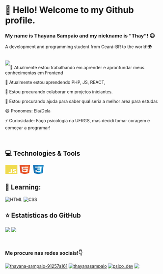 # 👋 Hello! Welcome to my Github profile.
### My name is Thayana Sampaio and my nickname is "Thay"! 😉  
A development and programming student from Ceará-BR to the world!🌍

 <br>


<img align="left" src="https://user-images.githubusercontent.com/107767842/202066343-1431c05f-f4d9-47c7-bb91-0711d8e261de.gif">


<p align="flex">

🔭 Atualmente estou trabalhando em aprender e apronfundar meus conhecimentos em Frontend 

🌱 Atualmente estou aprendendo PHP, JS, REACT, 
 
👯 Estou procurando colaborar em projetos iniciantes.

🤔 Estou procurando ajuda para saber qual seria a melhor area para estudar. 
 
😄 Pronomes: Ela/Dela

⚡ Curiosidade: Faço psicologia na UFRGS, mas decidi tomar coragem e começar a programar! 



<div style="display: inline_block"><br>
  
  ## 💻 Technologies & Tools
  <img align="center" alt="Js" height="30" width="40" src="https://raw.githubusercontent.com/devicons/devicon/master/icons/javascript/javascript-plain.svg">
  <img align="center" alt="HTML" height="30" width="40" src="https://raw.githubusercontent.com/devicons/devicon/master/icons/html5/html5-original.svg">
  <img align="center" alt="CSS" height="30" width="40" src="https://raw.githubusercontent.com/devicons/devicon/master/icons/css3/css3-original.svg">
  
  ## 🚀  Learning:
  <img align="center" alt="HTML" height="30" width="40" src="https://cdn.jsdelivr.net/gh/devicons/devicon/icons/react/react-original-wordmark.svg">           
  <img align="center" alt="CSS" height="45" width="55" src="https://cdn.jsdelivr.net/gh/devicons/devicon/icons/php/php-plain.svg">           


## ⭐ Estatísticas do GitHub

<p alinhar = "centro">
  <img height="180em" src = "https://github-readme-stats.vercel.app/api?username=ThayanaSampaio&show_icons=true&theme=tokyonight&line_height=27">
  <img height="180em" src="https://github-readme-stats.vercel.app/api/top-langs/?username=ThayanaSampaio&layout=compact&langs_count=6&theme=tokyonight"/>
</p>
</div>

 <br>
 
   
 
<h3 align="left">Me procure nas redes sociais!👇</h3>
<p align="left">
<a href="https://linkedin.com/in/thayana-sampaio-91257a161" target="blank"><img align="center" src="https://raw.githubusercontent.com/rahuldkjain/github-profile-readme-generator/master/src/images/icons/Social/linked-in-alt.svg" alt="thayana-sampaio-91257a161" height="30" width="40" target="_blank"></a>
<a href="https://instagram.com/thayanasampaio" target="blank"><img align="center" src="https://raw.githubusercontent.com/rahuldkjain/github-profile-readme-generator /master/src/images/icons/Social/instagram.svg" alt="thayanasampaio" height="30" width="40" target="_blank" target="_blank"></a>
<a href="https://twitter.com/Psico_Dev" target="blank"><img align="center" src="https://raw.githubusercontent.com/rahuldkjain/github-profile-readme-generator/master/src/images/icons/Social/twitter.svg" alt="psico_dev" height="30" width="40" target="_blank"></a>
<a href ="mailto:thayana.s.sampaio@gmail.com"><img align="center" src="https://img.shields.io/badge/-Gmail-%23317?style=for-the-badge&logo=gmail&logoColor=white" target="_blank"></a>
</p>

  </div>

 

